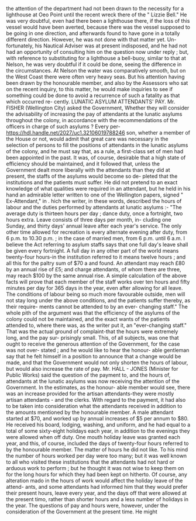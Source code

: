 the attention of the department had not been drawn to the necessity for a lighthouse at Oeo Point until the recent wreck there of the " Lizzie Bell." He was very doubtful, even had there been a lighthouse there, if the loss of this vessel would have been averted, because there was the vessel supposed to be going in one direction, and afterwards found to have gone in a totally different direction. However, he was not done with that matter yet. Un- fortunately, his Nautical Adviser was at present indisposed, and he had not had an opportunity of consulting him on the question now under reply ; but, with reference to substituting for a lighthouse a bell-buoy, similar to that at Nelson, he was very doubtful if it could be done, seeing the difference in the circumstances. At Nelson the water was comparatively smooth, but on the West Coast there were often very heavy seas. But his attention having been drawn by the honourable member, and also by the Assessors who sat on the recent inquiry, to this matter, he would make inquiries to see if something could be done to avoid a recurrence of such a fatality as that which occurred re- cently. LUNATIC ASYLUM ATTENDANTS' PAY. Mr. FISHER (Wellington City) asked the Government, Whether they will consider the advisability of increasing the pay of attendants at the lunatic asylums throughout the colony, in accordance with the recommendations of the officers in charge of such asylums ? Every per- https://hdl.handle.net/2027/uc1.32106019788246 son, whether a member of the House or not, would admit that great care was necessary in the selection of persons to fill the positions of attendants in the lunatic asylums of the colony, and he must say that, as a rule, a first-class set of men had been appointed in the past. It was, of course, desirable that a high state of efficiency should be maintained, and it followed that, unless the Government dealt more liberally with the attendants than they did at present, the staffs of the asylums would become so de- pleted that the institutions and the patients must suffer. He did not pretend to an exact knowledge of what qualities were required in an attendant, but he held in his hand an admirable letter written to one of the Wellington papers, signed " Ex-Attendant," in . hich the writer, in these words, described the hours of labour and the duties performed by attendants at lunatic asylums :- "The average duty is thirteen hours per day ; dance duty, once a fortnight, two hours extra. Leave consists of three days per month, in- cluding one Sunday, and thirty days' annual leave after each year's service. The only other time allowed for recreation is every alternate evening after duty, from 6 p.m. to 10.30 p.m. ; in the case of married men, from 6 p.m. until 6 a.m. I believe the Act referring to asylum staffs says that one full day's leave shall be given every fortnight. A full day in any other part of the world means twenty-four hours-in the institution referred to it means twelve hours ; and all this for the paltry sum of $70 a and found. An attendant may reach £80 by an annual rise of £5; and charge attendants, of whom there are three, may reach $100 by the same annual rise. A simple calculation of the above facts will prove that each member of the staff works over ten hours and fifty minutes per day for 365 days in the year, even after allowing for all leave. The conditions of labour being so much more favourable outside, men will not stay long under the above conditions, and the patients suffer thereby, as their require- ments cannot be attended to by an ever- changing staff." The whole pith of the argument was that the efficiency of the asylums of the colony could not be maintained, and the exact wants of the patients attended to, where there was, as the writer put it, an "ever-changing staff." That was the actual ground of complaint-that the hours were extremely long, and the pay sur- prisingly small. This, of all subjects, was one that ought to receive the generous attention of the Government, for the case was not over- stated ; and he would like to hear the honour- able gentleman say that he felt himself in a position to announce that a change would be made, and that the Government would not only shorten the hours of labour, but would also increase the rate of pay. Mr. HALL - JONES (Minister for Public Works) said the question of the payment to, and the hours of, attendants at the lunatic asylums was now receiving the attention of the Government. In the estimates, as the honour- able member would see, there was an increase provided for the artisan attendants-they were mostly artisan attendants - and the clerks. With regard to the payment, it had also to be taken into consideration what the attendants received in addition to the amounts mentioned by the honourable member. A male attendant started at $70, and worked up by annual increases of $5 per annum to $80. He received his board, lodging, washing, and uniform, and he had equal to a total of some sixty-eight holidays each year, in addition to the evenings they were allowed when off duty. One mouth holiday leave was granted each year, and this, of course, included the days of twenty-four hours referred to by the honourable member. The matter of hours he did not like. To his mind the number of hours worked per day were too many; but it was well known to all who visited these institutions that the attendants had not hard or arduous work to perform ; but he thought it was not wise to keep them on for the long hours for which they had been kept on hitherto. Of course, any alteration mado in the hours of work would affect the holiday leave of the attend- ants, and some attendants had informed him that they would prefer their present hours, leave every year, and the days off that were allowed at the present timo, rather than shorter hours and a less number of holidays in the year. The questions of pay and hours were, however, under the consideration of the Government at the present time. He might 
